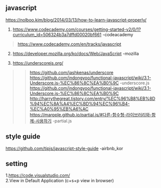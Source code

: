 ## javascript  

https://nolboo.kim/blog/2014/03/13/how-to-learn-javascript-properly/  

1. https://www.codecademy.com/courses/getting-started-v2/0/1?curriculum_id=506324b3a7dffd00020bf661 -codeacademy  
>  https://www.codecademy.com/en/tracks/javascript

2. https://developer.mozilla.org/ko/docs/Web/JavaScript  -mozilla  

3. https://underscorejs.org/  
>>https://github.com/jashkenas/underscore  
>https://github.com/indongyoo/functional-javascript/wiki/3.1-Underscore.js-%EC%86%8C%EA%B0%9C -underscore.js  
>https://github.com/indongyoo/functional-javascript/wiki/3.1-Underscore.js-%EC%86%8C%EA%B0%9C  
>http://harrythegreat.tistory.com/entry/%EC%96%B8%EB%8D%94%EC%8A%A4%EC%BD%94%EC%96%B4-%EC%A0%95%EB%A6%AC  
>https://marpple.github.io/partial.js/#다른-함수형-라이브러리와-함께-사용하기 -partial.js  

## style guide  
https://github.com/tipjs/javascript-style-guide  -airbnb_kor  

## setting  
1.https://code.visualstudio.com/  
2.View in Default Application  (c+s+p view in browser)  

